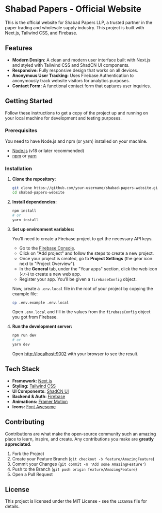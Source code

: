 # Shabad Papers - Official Website

This is the official website for Shabad Papers LLP, a trusted partner in the paper trading and wholesale supply industry. This project is built with Next.js, Tailwind CSS, and Firebase.

## Features

- **Modern Design:** A clean and modern user interface built with Next.js and styled with Tailwind CSS and ShadCN UI components.
- **Responsive:** Fully responsive design that works on all devices.
- **Anonymous User Tracking:** Uses Firebase Authentication to anonymously track website visitors for analytics purposes.
- **Contact Form:** A functional contact form that captures user inquiries.

## Getting Started

Follow these instructions to get a copy of the project up and running on your local machine for development and testing purposes.

### Prerequisites

You need to have Node.js and npm (or yarn) installed on your machine.

- [Node.js](https://nodejs.org/) (v18 or later recommended)
- [npm](https://www.npmjs.com/get-npm) or [yarn](https://yarnpkg.com/getting-started/install)

### Installation

1.  **Clone the repository:**
    ```bash
    git clone https://github.com/your-username/shabad-papers-website.git
    cd shabad-papers-website
    ```

2.  **Install dependencies:**
    ```bash
    npm install
    # or
    yarn install
    ```

3.  **Set up environment variables:**

    You'll need to create a Firebase project to get the necessary API keys.

    - Go to the [Firebase Console](https://console.firebase.google.com/).
    - Click on "Add project" and follow the steps to create a new project.
    - Once your project is created, go to **Project Settings** (the gear icon next to "Project Overview").
    - In the **General** tab, under the "Your apps" section, click the web icon (`</>`) to create a new web app.
    - Register your app. You'll be given a `firebaseConfig` object.

    Now, create a `.env.local` file in the root of your project by copying the example file:
    ```bash
    cp .env.example .env.local
    ```

    Open `.env.local` and fill in the values from the `firebaseConfig` object you got from Firebase.

4.  **Run the development server:**
    ```bash
    npm run dev
    # or
    yarn dev
    ```

    Open [http://localhost:9002](http://localhost:9002) with your browser to see the result.

## Tech Stack

- **Framework:** [Next.js](https://nextjs.org/)
- **Styling:** [Tailwind CSS](https://tailwindcss.com/)
- **UI Components:** [ShadCN UI](https://ui.shadcn.com/)
- **Backend & Auth:** [Firebase](https://firebase.google.com/)
- **Animations:** [Framer Motion](https://www.framer.com/motion/)
- **Icons:** [Font Awesome](https://fontawesome.com/)

## Contributing

Contributions are what make the open-source community such an amazing place to learn, inspire, and create. Any contributions you make are **greatly appreciated**.

1.  Fork the Project
2.  Create your Feature Branch (`git checkout -b feature/AmazingFeature`)
3.  Commit your Changes (`git commit -m 'Add some AmazingFeature'`)
4.  Push to the Branch (`git push origin feature/AmazingFeature`)
5.  Open a Pull Request

## License

This project is licensed under the MIT License - see the `LICENSE` file for details.
